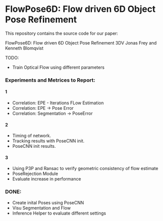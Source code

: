# FlowPose6D: Flow driven 6D Object Pose Refinement
This repository contains the source code for our paper:

FlowPose6D: Flow driven 6D Object Pose Refinement 3DV
Jonas Frey and Kenneth Blomqvist 

TODO:
- Train Optical Flow using different parameters

### Experiments and Metrices to Report:
#### 1
- Correlation: EPE - Iterations FLow Estimation
- Correlation: EPE -> Pose Error
- Correlation: Segmentation -> PoseError

#### 2
- Timing of network.
- Tracking results with PoseCNN init.
- PoseCNN init results.

#### 3
- Using P3P and Ransac to verify geometric consistency of flow estimate
- PoseRejection Module
- Evaluate increase in performance

### DONE:
- Create inital Poses using PoseCNN
- Visu Segmentation and Flow
- Inference Helper to evaluate different settings